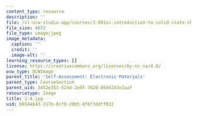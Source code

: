 ```yaml
---
content_type: resource
description: ''
file: /ol-ocw-studio-app/courses/3-091sc-introduction-to-solid-state-chemistry-fall-2010/b6544b43317b8cf020b58f6f3ddff032_2-4.jpg
file_size: 4672
file_type: image/jpeg
image_metadata:
  caption: ''
  credit: ''
  image-alt: ''
learning_resource_types: []
license: https://creativecommons.org/licenses/by-nc-sa/4.0/
ocw_type: OCWImage
parent_title: 'Self-Assessment: Electronic Materials'
parent_type: CourseSection
parent_uid: 3452e351-524d-2e8f-7020-05d4103e2aaf
resourcetype: Image
title: 2-4.jpg
uid: b6544b43-317b-8cf0-20b5-8f6f3ddff032
---
```


